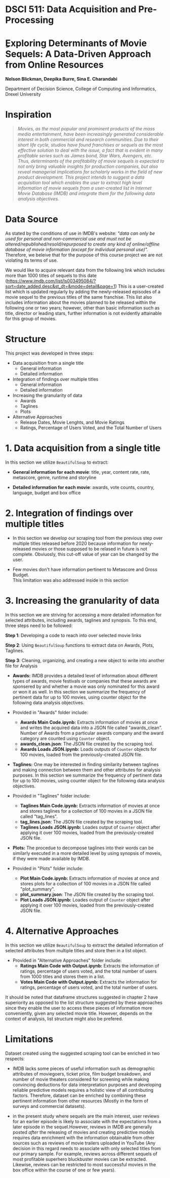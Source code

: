 # DSCI 511: Data Acquisition and Pre-Processing 
# ِExploring Determinants of Movie Sequels: A Data-Driven Approach from Online Resources 

<b> Nelson Blickman, Deepika Burre, Sina E. Charandabi </b>

Department of Decision Science, College of Computing and Informatics, Drexel University

# Inspiration 

> _Movies, as the most popular and prominent products of the mass media entertainment, have been increasingly generated considerable interest in both commercial and research communities. Due to their short life cycle, studios have found franchises or sequels as the most effective solution to deal with the issue, a fact that is evident in many profitable series such as James bond, Star Wars, Avengers, etc. Thus, determinants of the profitability of movie sequels is expected to not only bring valuable insights for production companies, 
but also reveal managerial implications for scholarly works in the field of new product development. This project intends to suggest a data acquisition tool
which enables the user to extract high level information of movie sequels from a user-created list in Internet Movie Database (IMDB) and integrate them for the following 
data analysis objectives._  

# Data Source

As stated by the conditions of use in IMDB's website: _"data can only be used for personal and non-commercial use and must not be 
altered/republished/resold/repurposed to create any kind of online/offline database of movie information (except for individual personal use)"._ 
Therefore, we beleive that for the purpose of this course project we are not violating its terms of use.

We would like to acquire relevant data from the following link which includes more than 1000 titles of sequels to this date (https://www.imdb.com/list/ls003495084/?sort=date_added,desc&st_dt=&mode=detail&page=1)
This is a user-created list which is updated regularly by adding the newly-released episodes of a movie sequel to the previous titles of the same franchise. This list also includes information about the movies planned to be released within the following one or two years; however, other than basic information such as title, director or leading stars, further information is not evidently attainable for this group of movies.

# Structure

This project was developed in three steps:

- Data acquisition from a single title
  - General information
  - Detailed information
- Integration of findings over multiple titles
  - General information
  - Detailed information
- Increasing the granularity of data
  - Awards
  - Taglines
  - Plots
 - Alternative Approaches
   - Release Dates, Movie Lenghts, and Movie Ratings
   - Ratings, Percentage of Users Voted, and the Total Number of Users

# 1. Data acquisition from a single title

In this section we utilize `BeautifulSoup` to extract:

- <b>General information for each movie</b>: title, year, content rate, rate, metascore, genre, runtime and storyline

- <b>Detailed information for each movie</b>: awards, vote counts, country, language, budget and box office

# 2. Integration of findings over multiple titles

- In this section we develop our scraping tool from the previous step over multiple titles released before 2020 
because information for newly-released movies or those supposed to be relased in future is not complete. 
Obviuosly, this cut-off value of year can be changed by the user.

- Few movies don't have information pertinent to Metascore and Gross Budget.  
This limitation was also addressed inside in this section

# 3. Increasing the granularity of data

In this section we are striving for accessing a more detailed information for selected attributes, including awards, taglines and synopsis. To this end, three steps need to be followed:

**Step 1**: Developing a code to reach into over selected movie links

**Step 2**: Using `BeautifulSoup` functions to extract data on Awards, Plots, Taglines.

**Step 3**: Cleaning, organizing, and creating a new object to write into another file for Analysis 

- <b>Awards:</b> IMDB provides a detailed level of information about different types of awards, movie festivals or companies that these awards are sponsered by and whether a movie was only nominated for this award or won it as well. 
In this section we summarize the frequency of pertinent data for up to 100 movies, using counter object for the following data analysis objectives.

 - Provided in "Awards" folder include:
    - <b>Awards Main Code.ipynb:</b> Extracts information of movies at once and writes the acquired data into a JSON file called "awards_clean". 
    Number of Awards from a particular awards company and the award category are counted using `Counter` object.
    - <b>awards_clean.json</b>: The JSON file created by the scraping tool. 
    - <b>Awards Loads JSON.ipynb:</b> Loads outputs of `Counter` objects for 100 movies, loaded from the previously-created JSON file. 

- <b>Taglines:</b> One may be interested in finding similarity between taglines and making connection between them and other attributes for analysis purposes.
 In this section we summarize the frequency of pertinent data for up to 100 movies, using counter object for the following data analysis objectives.

 - Provided in "Taglines" folder include:
    - <b>Taglines Main Code.ipynb:</b> Extracts information of movies at once and stores taglines for a collection of 100 movies in a JSON file called "tag_lines".
    - <b>tag_lines.json</b>: The JSON file created by the scraping tool. 
    - <b>Taglines Loads JSON.ipynb:</b> Loades output of `Counter` object after applying it over 100 movies, loaded from the previously-created JSON file.

- <b>Plots:</b> The procedue to decompose taglines into their words can be similarly executed in a more detailed level by using synopsis of moveis, if they were made available by IMDB.
 
 - Provided in "Plots" folder include:
    - <b>Plot Main Code.ipynb:</b> Extracts information of movies at once and stores plots for a collection of 100 movies in a JSON file called "plot_summary".
    - <b>plot_summary.json</b>: The JSON file created by the scraping tool. 
    - <b>Plot Loads JSON.ipynb:</b> Loades output of `Counter` object after applying it over 100 movies, loaded from the previously-created JSON file.

# 4. Alternative Approaches

In this section we utilize `BeautifulSoup` to extract the detailed information of selected attributes from multiple titles and store then in a list object.

- Provided in "Alternative Approaches" folder include:
    - <b>Ratings Main Code with Output.ipynb:</b> Extracts the information of ratings, percentage of users voted, and the total number of users from 1000 titles and stores them in a list.
    - <b>Votes Main Code with Output.ipynb:</b> Extracts the information for ratings, percentage of users voted, and the total number of users.

It should be noted that dataframe structures suggested in chapter 2 have superiority as opposed to the list structure suggested by these approaches since they enable the user to access these pieces of information more conveniently, given any selected movie title.
However, depends on the context of analysis, list structure might also be prefered.

# Limitations 

Dataset created using the suggested scraping tool can be enriched in two respects:

 - IMDB lacks some pieces of useful information such as demographic attributes of moviegoers, ticket price, film budget breakdown, 
 and number of movie theaters considered for screening while making convincing deductions for data interpretation purposes and 
 developing reliable predictive models requires a holistic view of all contributing factors. Therefore, dataset can be enriched by 
 combining these pertinent information from other resources (Mostly in the form of surveys and commercial datasets).

- in the present study where sequels are the main interest, user reviews for an earlier episode is likely to associate with the 
expectations from a later episode in the sequel.However, reviews in IMDB are generally posted _after_ the releasing of movies and 
creating predictive models requires data enrichment with the information obtainable from 
other sources such as reviews of movie trailers uploaded in YouTube (Any decision in this regard needs to associate with only selected 
titles from our primary sample. For example, reviews across different sequels of most profitable superhero bluckbuster movies can be 
extracted. Likewise, reviews can be restricted to most successful movies in the box office within the course of one or few years).
